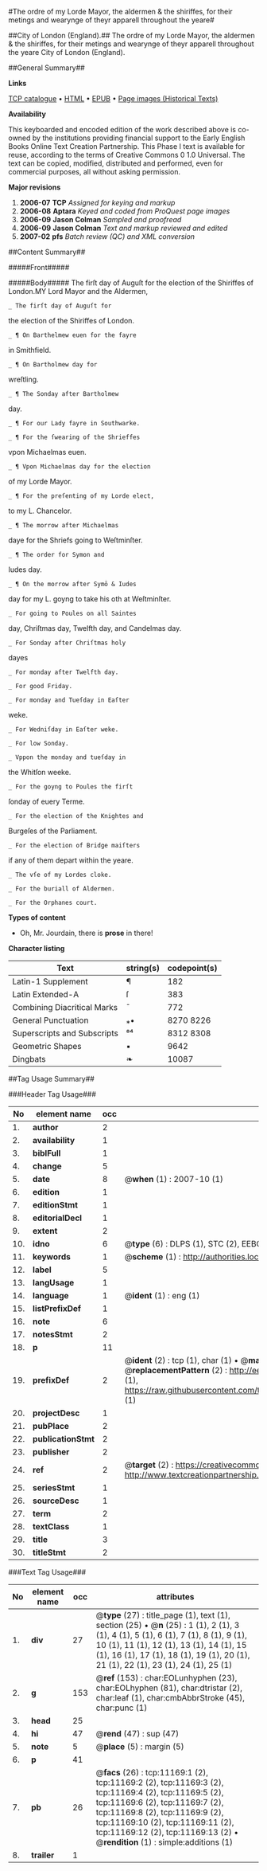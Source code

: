 #The ordre of my Lorde Mayor, the aldermen & the shiriffes, for their metings and wearynge of theyr apparell throughout the yeare#

##City of London (England).##
The ordre of my Lorde Mayor, the aldermen & the shiriffes, for their metings and wearynge of theyr apparell throughout the yeare
City of London (England).

##General Summary##

**Links**

[TCP catalogue](http://www.ota.ox.ac.uk/tcp/)  • 
[HTML](http://tei.it.ox.ac.uk/tcp/Texts-HTML/free/A06/A06218.html)  • 
[EPUB](http://tei.it.ox.ac.uk/tcp/Texts-EPUB/free/A06/A06218.epub) • 
[Page images (Historical Texts)](https://data.historicaltexts.jisc.ac.uk/view?pubId=eebo-44920356e&pageId=eebo-44920356e-11169-1)

**Availability**

This keyboarded and encoded edition of the
	       work described above is co-owned by the institutions
	       providing financial support to the Early English Books
	       Online Text Creation Partnership. This Phase I text is
	       available for reuse, according to the terms of Creative
	       Commons 0 1.0 Universal. The text can be copied,
	       modified, distributed and performed, even for
	       commercial purposes, all without asking permission.

**Major revisions**

1. __2006-07__ __TCP__ *Assigned for keying and markup*
1. __2006-08__ __Aptara__ *Keyed and coded from ProQuest page images*
1. __2006-09__ __Jason Colman__ *Sampled and proofread*
1. __2006-09__ __Jason Colman__ *Text and markup reviewed and edited*
1. __2007-02__ __pfs__ *Batch review (QC) and XML conversion*

##Content Summary##

#####Front#####

#####Body#####
The firſt day of Auguſt for
the election of the Shiriffes
of London.MY Lord Mayor and the Aldermen,

    _ The firſt day of Auguſt for
the election of the Shiriffes
of London.

    _ ¶ On Barthelmew euen for the fayre
in Smithfield.

    _ ¶ On Bartholmew day for
wreſtling.

    _ ¶ The Sonday after Bartholmew
day.

    _ ¶ For our Lady fayre in Southwarke.

    _ ¶ For the ſwearing of the Shrieffes
vpon Michaelmas euen.

    _ ¶ Vpon Michaelmas day for the election
of my Lorde Mayor.

    _ ¶ For the preſenting of my Lorde elect,
to my L. Chancelor.

    _ ¶ The morrow after Michaelmas
daye for the Shriefs going to
Weſtminſter.

    _ ¶ The order for Symon and
Iudes day.

    _ ¶ On the morrow after Symō & Iudes
day for my L. goyng to take his
oth at Weſtminſter.

    _ For going to Poules on all Saintes
day, Chriſtmas day, Twelfth
day, and Candelmas day.

    _ For Sonday after Chriſtmas holy
dayes

    _ For monday after Twelfth day.

    _ For good Friday.

    _ For monday and Tueſday in Eaſter
weke.

    _ For Wedniſday in Eaſter weke.

    _ For low Sonday.

    _ Vppon the monday and tueſday in
the Whitſon weeke.

    _ For the goyng to Poules the firſt
ſonday of euery Terme.

    _ For the election of the Knightes and
Burgeſes of the Parliament.

    _ For the election of Bridge maiſters
if any of them depart within
the yeare.

    _ The vſe of my Lordes cloke.

    _ For the buriall of Aldermen.

    _ For the Orphanes court.

**Types of content**

  * Oh, Mr. Jourdain, there is **prose** in there!

**Character listing**


|Text|string(s)|codepoint(s)|
|---|---|---|
|Latin-1 Supplement|¶|182|
|Latin Extended-A|ſ|383|
|Combining             Diacritical Marks|̄|772|
|General Punctuation|⁎•|8270 8226|
|Superscripts             and Subscripts|⁸⁴|8312 8308|
|Geometric Shapes|▪|9642|
|Dingbats|❧|10087|

##Tag Usage Summary##

###Header Tag Usage###

|No|element name|occ|attributes|
|---|---|---|---|
|1.|__author__|2||
|2.|__availability__|1||
|3.|__biblFull__|1||
|4.|__change__|5||
|5.|__date__|8| @__when__ (1) : 2007-10 (1)|
|6.|__edition__|1||
|7.|__editionStmt__|1||
|8.|__editorialDecl__|1||
|9.|__extent__|2||
|10.|__idno__|6| @__type__ (6) : DLPS (1), STC (2), EEBO-CITATION (1), OCLC (1), VID (1)|
|11.|__keywords__|1| @__scheme__ (1) : http://authorities.loc.gov/ (1)|
|12.|__label__|5||
|13.|__langUsage__|1||
|14.|__language__|1| @__ident__ (1) : eng (1)|
|15.|__listPrefixDef__|1||
|16.|__note__|6||
|17.|__notesStmt__|2||
|18.|__p__|11||
|19.|__prefixDef__|2| @__ident__ (2) : tcp (1), char (1)  •  @__matchPattern__ (2) : ([0-9\-]+):([0-9IVX]+) (1), (.+) (1)  •  @__replacementPattern__ (2) : http://eebo.chadwyck.com/downloadtiff?vid=$1&page=$2 (1), https://raw.githubusercontent.com/textcreationpartnership/Texts/master/tcpchars.xml#$1 (1)|
|20.|__projectDesc__|1||
|21.|__pubPlace__|2||
|22.|__publicationStmt__|2||
|23.|__publisher__|2||
|24.|__ref__|2| @__target__ (2) : https://creativecommons.org/publicdomain/zero/1.0/ (1), http://www.textcreationpartnership.org/docs/. (1)|
|25.|__seriesStmt__|1||
|26.|__sourceDesc__|1||
|27.|__term__|2||
|28.|__textClass__|1||
|29.|__title__|3||
|30.|__titleStmt__|2||


###Text Tag Usage###

|No|element name|occ|attributes|
|---|---|---|---|
|1.|__div__|27| @__type__ (27) : title_page (1), text (1), section (25)  •  @__n__ (25) : 1 (1), 2 (1), 3 (1), 4 (1), 5 (1), 6 (1), 7 (1), 8 (1), 9 (1), 10 (1), 11 (1), 12 (1), 13 (1), 14 (1), 15 (1), 16 (1), 17 (1), 18 (1), 19 (1), 20 (1), 21 (1), 22 (1), 23 (1), 24 (1), 25 (1)|
|2.|__g__|153| @__ref__ (153) : char:EOLunhyphen (23), char:EOLhyphen (81), char:dtristar (2), char:leaf (1), char:cmbAbbrStroke (45), char:punc (1)|
|3.|__head__|25||
|4.|__hi__|47| @__rend__ (47) : sup (47)|
|5.|__note__|5| @__place__ (5) : margin (5)|
|6.|__p__|41||
|7.|__pb__|26| @__facs__ (26) : tcp:11169:1 (2), tcp:11169:2 (2), tcp:11169:3 (2), tcp:11169:4 (2), tcp:11169:5 (2), tcp:11169:6 (2), tcp:11169:7 (2), tcp:11169:8 (2), tcp:11169:9 (2), tcp:11169:10 (2), tcp:11169:11 (2), tcp:11169:12 (2), tcp:11169:13 (2)  •  @__rendition__ (1) : simple:additions (1)|
|8.|__trailer__|1||
